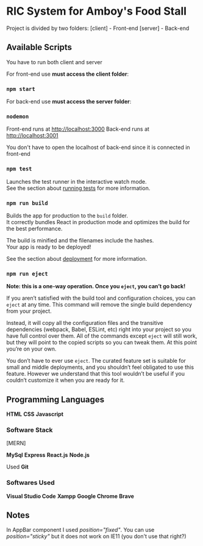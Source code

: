 # RIC System for Amboy's Food Stall

Project is divided by two folders:
[client] - Front-end
[server] - Back-end

## Available Scripts

You have to run both client and server

For front-end use **must access the client folder**:

### `npm start` 

For back-end use **must access the server folder**:

### `nodemon`

Front-end runs at [http://localhost:3000](http://localhost:3000)
Back-end runs at [http://localhost:3001](http://localhost:3001)

You don't have to open the localhost of back-end since it is connected in front-end

### `npm test`

Launches the test runner in the interactive watch mode.\
See the section about [running tests](https://facebook.github.io/create-react-app/docs/running-tests) for more information.

### `npm run build`

Builds the app for production to the `build` folder.\
It correctly bundles React in production mode and optimizes the build for the best performance.

The build is minified and the filenames include the hashes.\
Your app is ready to be deployed!

See the section about [deployment](https://facebook.github.io/create-react-app/docs/deployment) for more information.

### `npm run eject`

**Note: this is a one-way operation. Once you `eject`, you can’t go back!**

If you aren’t satisfied with the build tool and configuration choices, you can `eject` at any time. This command will remove the single build dependency from your project.

Instead, it will copy all the configuration files and the transitive dependencies (webpack, Babel, ESLint, etc) right into your project so you have full control over them. All of the commands except `eject` will still work, but they will point to the copied scripts so you can tweak them. At this point you’re on your own.

You don’t have to ever use `eject`. The curated feature set is suitable for small and middle deployments, and you shouldn’t feel obligated to use this feature. However we understand that this tool wouldn’t be useful if you couldn’t customize it when you are ready for it.

## Programming Languages

**HTML**
**CSS**
**Javascript**

### Software Stack

[MERN]

**MySql**
**Express**
**React.js**
**Node.js**

Used **Git**

### Softwares Used

**Visual Studio Code**
**Xampp**
**Google Chrome**
**Brave**


## Notes

In AppBar component I used *position="fixed"*. You can use *position="sticky"* but it does not work
on IE11 (you don't use that right?)
